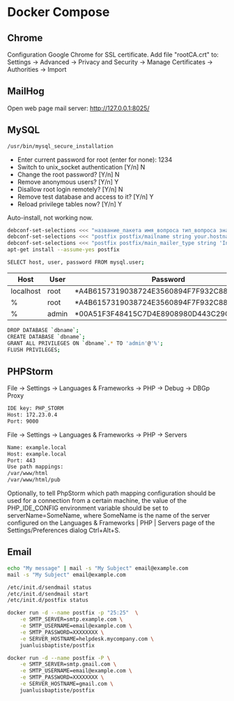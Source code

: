 # Docker Compose

## Chrome
Configuration Google Chrome for SSL certificate.
Add file "rootCA.crt" to: Settings -> Advanced -> Privacy and Security -> Manage Certificates -> Authorities -> Import

## MailHog
Open web page mail server: http://127.0.0.1:8025/

## MySQL
```sh
/usr/bin/mysql_secure_installation
```
  - Enter current password for root (enter for none): 1234
  - Switch to unix_socket authentication [Y/n]        N
  - Change the root password? [Y/n]                   N
  - Remove anonymous users? [Y/n]                     Y
  - Disallow root login remotely? [Y/n]               N
  - Remove test database and access to it? [Y/n]      Y
  - Reload privilege tables now? [Y/n]                Y

Auto-install, not working now.
```sh
debconf-set-selections <<< "название_пакета имя_вопроса тип_вопроса значение"
debconf-set-selections <<< "postfix postfix/mailname string your.hostname.com"
debconf-set-selections <<< "postfix postfix/main_mailer_type string 'Internet Site'"
apt-get install --assume-yes postfix
```

```sh
SELECT host, user, password FROM mysql.user;
```
| Host      | User  | Password                                  |
|-----------|-------|-------------------------------------------|
| localhost | root  | *A4B6157319038724E3560894F7F932C8886EBFCF |
| %         | root  | *A4B6157319038724E3560894F7F932C8886EBFCF |
| %         | admin | *00A51F3F48415C7D4E8908980D443C29C69B60C9 |
```sh
DROP DATABASE `dbname`;
CREATE DATABASE `dbname`;
GRANT ALL PRIVILEGES ON `dbname`.* TO 'admin'@'%';
FLUSH PRIVILEGES;
```

## PHPStorm
File -> Settings -> Languages & Frameworks -> PHP -> Debug -> DBGp Proxy
```sh
IDE key: PHP_STORM
Host: 172.23.0.4
Port: 9000
```

File -> Settings -> Languages & Frameworks -> PHP -> Servers
```sh
Name: example.local
Host: example.local
Port: 443
Use path mappings:
/var/www/html
/var/www/html/pub
```

Optionally, to tell PhpStorm which path mapping configuration should be used for a connection from a certain machine, the value of the PHP_IDE_CONFIG environment variable should be set to serverName=SomeName, where SomeName is the name of the server configured on the Languages & Frameworks | PHP | Servers page of the Settings/Preferences dialog Ctrl+Alt+S.

## Email
```sh
echo "My message" | mail -s "My Subject" email@example.com
mail -s "My Subject" email@example.com
```
```sh
/etc/init.d/sendmail status
/etc/init.d/sendmail start
/etc/init.d/postfix status
```
```sh
docker run -d --name postfix -p "25:25"  \
    -e SMTP_SERVER=smtp.example.com \
    -e SMTP_USERNAME=email@example.com \
    -e SMTP_PASSWORD=XXXXXXXX \
    -e SERVER_HOSTNAME=helpdesk.mycompany.com \
    juanluisbaptiste/postfix
```
```sh
docker run -d --name postfix -P \
    -e SMTP_SERVER=smtp.gmail.com \
    -e SMTP_USERNAME=email@example.com \
    -e SMTP_PASSWORD=XXXXXXXX \
    -e SERVER_HOSTNAME=gmail.com \
    juanluisbaptiste/postfix
```
